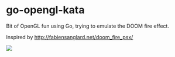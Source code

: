 # go-opengl-kata
Bit of OpenGL fun using Go, trying to emulate the DOOM fire effect.  

Inspired by http://fabiensanglard.net/doom_fire_psx/


![](go-opengl-kata-doom.gif)

